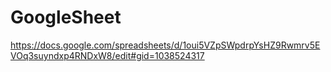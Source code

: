 # GoogleSheet
https://docs.google.com/spreadsheets/d/1oui5VZpSWpdrpYsHZ9Rwmrv5EVOq3suyndxp4RNDxW8/edit#gid=1038524317